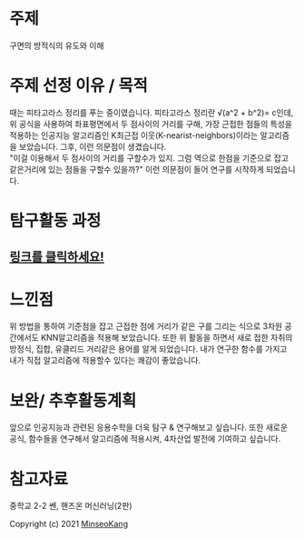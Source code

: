 # 주제
구면의 방적식의 유도와 이해

# 주제 선정 이유 / 목적
때는 피타고라스 정리를 푸는 중이였습니다. 피타고라스 정리란 
√(a^2 + b^2)= c인데, 위 공식을 사용하여 좌표평면에서 두 점사이의 거리를 구해,
가장 근접한 점들의 특성을 적용하는 인공지능 알고리즘인 K최근접 이웃(K-nearist-neighbors)이라는 알고리즘을 보았습니다. 그후, 이런 의문점이 생겼습니다.  
"이걸 이용해서 두 점사이의 거리를 구할수가 있지. 그럼 역으로 한점을 기준으로 잡고 같은거리에 있는 점들을 구할수 있을까?"
이런 의문점이 들어 연구를 시작하게 되었습니다.

# 탐구활동 과정
## [링크를 클릭하세요!](https://github.com/minecode0606/MIFC_Project/blob/master/spherical_surface_equation/spherical_surface_equation.ipynb)

# 느낀점
위 방법을 통하여 기준점을 잡고 근접한 점에 거리가 같은 구를 그리는 식으로 3차원 공간에서도 KNN알고리즘을 적용해 보았습니다. 
또한 위 활동을 하면서 새로 접한 자취의 방정식, 집합, 유클리드 거리같은 용어를 알게 되었습니다.
내가 연구한 함수를 가지고 내가 직접 알고리즘에 적용할수 있다는 쾌감이 좋았습니다. 

# 보완/ 추후활동계획
앞으로 인공지능과 관련된 응용수학을 더욱 탐구 & 연구해보고 싶습니다. 또한 새로운 공식, 함수들을 연구해서
알고리즘에 적용시켜, 4차산업 발전에 기여하고 싶습니다.

# 참고자료
중학교 2-2 쎈, 핸즈온 머신러닝(2판)

Copyright (c) 2021 [MinseoKang](https://github.com/minecode0606)